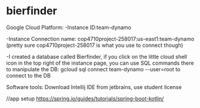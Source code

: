 # bierfinder

Google Cloud Platform:
-Instance ID:team-dynamo

-Instance Connection name: cop4710project-258017:us-east1:team-dynamo
(pretty sure cop4710project-258017 is what you use to connect though)

-I created a database called Bierfinder, if you click on the little cloud shell icon in the top right of the instance page, you can use SQL commands there to manipulate the DB: gcloud sql connect team-dynamo --user=root to connect to the DB

Software tools: Download Intellij IDE from jetbrains, use student license 

//app setup
https://spring.io/guides/tutorials/spring-boot-kotlin/
